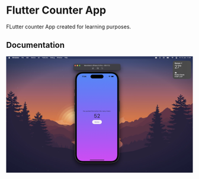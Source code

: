 # Flutter Counter App

FLutter counter App created for learning purposes.

## Documentation

![Flutter Counter App](img.png)



